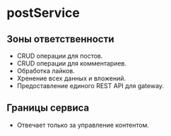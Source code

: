 # postService

## Зоны ответственности
- CRUD операции для постов.
- CRUD операции для комментариев.
- Обработка лайков.
- Хренение всех данных и вложений.
- Предоставление единого REST API для gateway.

## Границы сервиса
- Отвечает только за управление контентом.